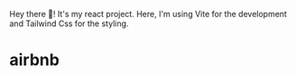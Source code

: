 Hey there 👋!
It's my react project. Here, I'm using Vite for the development and Tailwind Css for the styling.
# airbnb
